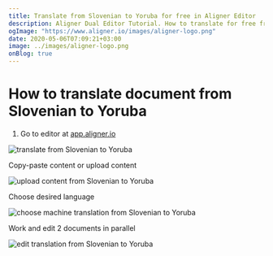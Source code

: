 ```yaml
---
title: Translate from Slovenian to Yoruba for free in Aligner Editor
description: Aligner Dual Editor Tutorial. How to translate for free from Slovenian to Yoruba. Aligner is multilingual document management platform. 
ogImage: "https://www.aligner.io/images/aligner-logo.png"
date: 2020-05-06T07:09:21+03:00
image: ../images/aligner-logo.png
onBlog: true
---
```


# How to translate document from Slovenian to Yoruba

1. Go to editor at [app.aligner.io](https://app.aligner.io "Aligner App web page")

![translate from Slovenian to Yoruba](../aligner-blank-editor.png "translate from Slovenian to Yoruba")

Copy-paste content or upload content

![upload content from Slovenian to Yoruba](../aligner-uploaded-document.png "upload content from Slovenian to Yoruba")

Choose desired language

![choose machine translation from Slovenian to Yoruba](../aligner-language-dropdown.png "choose machine translation from Slovenian to Yoruba")

Work and edit 2 documents in parallel

![edit translation from Slovenian to Yoruba](../aligner-double-sitded-editor.png "edit translation from Slovenian to Yoruba")

